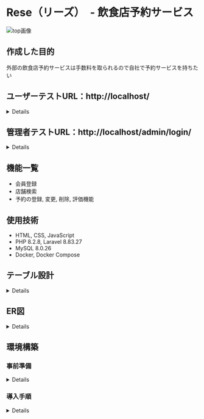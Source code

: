 # Rese（リーズ）　- 飲食店予約サービス

![top画像](https://github.com/wa777curry/rese/assets/136479019/6009072d-2dd7-4bc0-9f5b-a9b32f3a3155)

## 作成した目的
外部の飲食店予約サービスは手数料を取られるので自社で予約サービスを持ちたい

## ユーザーテストURL：http://localhost/
<details>

* テストアカウント：test@testmail  
* テストパスワード：password
</details>

## 管理者テストURL：http://localhost/admin/login/
<details>

* 管理者テストアカウント：admin@testmail  
* 管理者テストパスワード：password  
* 店舗代表者テストアカウント：sushi@testmail  
* 店舗代表者テストパスワード：password
</details>

## 機能一覧
* 会員登録
* 店舗検索
* 予約の登録, 変更, 削除, 評価機能

## 使用技術
* HTML, CSS, JavaScript
* PHP 8.2.8, Laravel 8.83.27
* MySQL 8.0.26
* Docker, Docker Compose

## テーブル設計
<details>

![table](https://github.com/wa777curry/rese/assets/136479019/5c2f31e1-a4e7-493d-8bb0-226940457425)
</details>

## ER図
<details>

![er drawio](https://github.com/wa777curry/rese/assets/136479019/debecf65-e239-45e5-9593-e8a4d27ab12f)
</details>

## 環境構築
### 事前準備
<details>

* Githubのインストール  
   > 参考サイト：https://kinsta.com/jp/knowledgebase/install-git/
* Dockerのインストール  
   > 参考サイト（Mac)：https://matsuand.github.io/docs.docker.jp.onthefly/desktop/mac/install/  
   > 参考サイト（Win)：https://matsuand.github.io/docs.docker.jp.onthefly/desktop/windows/install/
</details>

### 導入手順
<details>

1. リモートリポジトリからローカルリポジトリにクローンする  
   * 自分のローカルリポジトリにクローンする  
   ```shell
   mkdir {任意の名前}
   cd {上記で作ったディレクトリ}
   git clone git@github.com:wa777curry/rese.git
   ```

1. 自分のリモートリポジトリにローカルリポジトリのデータを反映させる  
（開発環境がいらないときはこの工程は不要）
   * 自分のGithubに任意の名前でリモートリポジトリを作成する
   * ローカルリポジトリとリモートリポジトリを紐づける
   ```shell
   cd クローンされたフォルダ
   git remote set-url origin {作成したリポジトリのURL(git@github.com:〜)}
   git remote -v
   ```
   * ローカルで変更したものをコミットする
   ```shell
   git add .
   git commit -m "任意のコミットメッセージ"
   ```
   * リモートに変更を反映させる
   ```shell
   git push
   ```

1. .envファイルの作成と修正  
   * .env.exampleをコピーして、.envファイルを作成します
   ```shell
   cd src
   cp .env.example .env
   ```
   * .envファイルを以下のように修正します
   ```diff shell
   open .env
   DB_CONNECTION=mysql
   - DB_HOST=127.0.0.1
   + DB_HOST=mysql
   DB_PORT=3306
   - DB_DATABASE=laravel
   - DB_USERNAME=root
   - DB_PASSWORD=
   + DB_DATABASE=laravel_db
   + DB_USERNAME=laravel_user
   + DB_PASSWORD=laravel_pass
   ```

2. Dockerの設定  
   ```shell
   docker-compose up -d --build
   ```
   * Dockerにコンテナが作成されていれば成功です  

3. Laravelのパッケージのインストール  
   * PHPコンテナ内へのログイン
   ```shell
   docker-compose exec php bash
   ```
   * ログインできたらパッケージをインストール
   ```php
   composer install
   ```

4. APP_KEYの作成  
   * PHPコンテナ内で以下のコマンドを実行
   ```php
   php artisan key:generate
   ```

4. データベースのマイグレーション
   * PHPコンテナ内でマイグレーションを実行
    ```php
    php artisan migrate:fresh
    ```

6. シーディングの実行
  * 以下のテストデータが含まれています
     * 管理者情報
     * 店舗代表者情報
     * ユーザー情報
     * エリア情報
     * ジャンル情報
     * 予約情報
     * 口コミ情報（文章はランダムです）
     * 店舗情報
   * PHPコンテナ内でシーディングを実行
   ```php
   php artisan db:seed
   ```

7. アップロードする画像を表示するため、シンボリックリンクを設定
   * PHPコンテナ内で以下のコマンドを実行
   ```php
   php artisan storage:link
   ```
   * PHPコンテナを終了
   ```php
   exit
   ```

8. トップページを開くには http://localhost へアクセスしてください
</details>